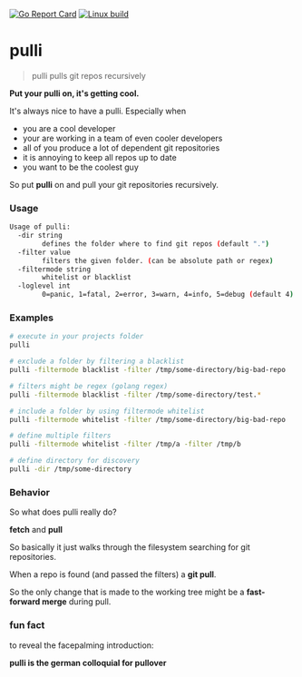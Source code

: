 [![Go Report Card](https://goreportcard.com/badge/github.com/Oppodelldog/pulli)](https://goreportcard.com/report/github.com/Oppodelldog/pulli)
[![Linux build](http://nulldog.de:12080/api/badges/Oppodelldog/pulli/status.svg)](http://nulldog.de:12080/Oppodelldog/pulli)
# pulli
> pulli pulls git repos recursively

**Put your pulli on, it's getting cool.**

It's always nice to have a pulli.
Especially when
- you are a cool developer
- your are working in a team of even cooler developers
- all of you produce a lot of dependent git repositories
- it is annoying to keep all repos up to date
- you want to be the coolest guy

So put **pulli** on and pull your git repositories recursively.

### Usage
```bash
Usage of pulli:
  -dir string
    	defines the folder where to find git repos (default ".")
  -filter value
    	filters the given folder. (can be absolute path or regex)
  -filtermode string
    	whitelist or blacklist
  -loglevel int
    	0=panic, 1=fatal, 2=error, 3=warn, 4=info, 5=debug (default 4)
```

### Examples
```bash
# execute in your projects folder
pulli

# exclude a folder by filtering a blacklist
pulli -filtermode blacklist -filter /tmp/some-directory/big-bad-repo

# filters might be regex (golang regex)
pulli -filtermode blacklist -filter /tmp/some-directory/test.*

# include a folder by using filtermode whitelist
pulli -filtermode whitelist -filter /tmp/some-directory/big-bad-repo

# define multiple filters
pulli -filtermode whitelist -filter /tmp/a -filter /tmp/b

# define directory for discovery
pulli -dir /tmp/some-directory

```

### Behavior
So what does pulli really do?

**fetch** and **pull**

So basically it just walks through the filesystem searching for git repositories.

When a repo is found (and passed the filters) a **git pull**.

So the only change that is made to the working tree might be a **fast-forward merge** during pull.


### fun fact
to reveal the facepalming introduction:

**pulli is the german colloquial for pullover**

